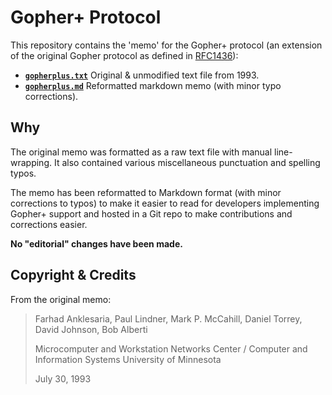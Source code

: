 # Gopher+ Protocol

This repository contains the 'memo' for the Gopher+ protocol (an extension of the original Gopher protocol as defined in [RFC1436](https://tools.ietf.org/html/rfc1436)):

  - **[`gopherplus.txt`](https://github.com/gopher-protocol/gopher-plus/blob/main/gopherplus.txt)** Original & unmodified text file from 1993.
  - **[`gopherplus.md`](https://github.com/gopher-protocol/gopher-plus/blob/main/gopherplus.md)** Reformatted markdown memo (with minor typo corrections).

## Why
The original memo was formatted as a raw text file with manual line-wrapping.  It also contained various miscellaneous punctuation and spelling typos.

The memo has been reformatted to Markdown format (with minor corrections to typos) to make it easier to read for developers implementing Gopher+ support and hosted in a Git repo to make contributions and corrections easier.

**No "editorial" changes have been made.**

## Copyright & Credits

From the original memo: 

> Farhad Anklesaria, Paul Lindner, Mark P.  McCahill,
> Daniel Torrey, David Johnson, Bob Alberti
>
>Microcomputer and Workstation  Networks Center /
>Computer and Information Systems
>University of Minnesota
>
>July 30, 1993
